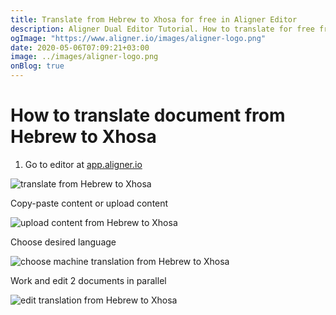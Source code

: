 ```yaml
---
title: Translate from Hebrew to Xhosa for free in Aligner Editor
description: Aligner Dual Editor Tutorial. How to translate for free from Hebrew to Xhosa. Aligner is multilingual document management platform. 
ogImage: "https://www.aligner.io/images/aligner-logo.png"
date: 2020-05-06T07:09:21+03:00
image: ../images/aligner-logo.png
onBlog: true
---
```


# How to translate document from Hebrew to Xhosa

1. Go to editor at [app.aligner.io](https://app.aligner.io "Aligner App web page")

![translate from Hebrew to Xhosa](../aligner-blank-editor.png "translate from Hebrew to Xhosa")

Copy-paste content or upload content

![upload content from Hebrew to Xhosa](../aligner-uploaded-document.png "upload content from Hebrew to Xhosa")

Choose desired language

![choose machine translation from Hebrew to Xhosa](../aligner-language-dropdown.png "choose machine translation from Hebrew to Xhosa")

Work and edit 2 documents in parallel

![edit translation from Hebrew to Xhosa](../aligner-double-sitded-editor.png "edit translation from Hebrew to Xhosa")

